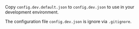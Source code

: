 Copy `config.dev.default.json` to `config.dev.json` to use in your development environment.

The configuration file `config.dev.json` is ignore via `.gitignore`.